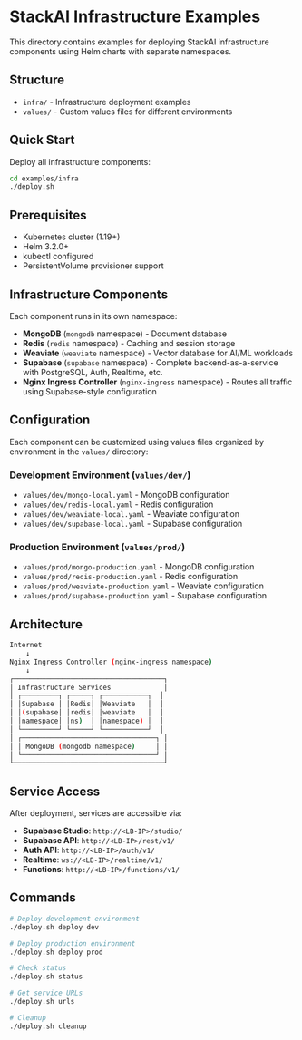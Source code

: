 # StackAI Infrastructure Examples

This directory contains examples for deploying StackAI infrastructure components using Helm charts with separate namespaces.

## Structure

- `infra/` - Infrastructure deployment examples
- `values/` - Custom values files for different environments

## Quick Start

Deploy all infrastructure components:

```bash
cd examples/infra
./deploy.sh
```

## Prerequisites

- Kubernetes cluster (1.19+)
- Helm 3.2.0+
- kubectl configured
- PersistentVolume provisioner support

## Infrastructure Components

Each component runs in its own namespace:

- **MongoDB** (`mongodb` namespace) - Document database
- **Redis** (`redis` namespace) - Caching and session storage
- **Weaviate** (`weaviate` namespace) - Vector database for AI/ML workloads
- **Supabase** (`supabase` namespace) - Complete backend-as-a-service with PostgreSQL, Auth, Realtime, etc.
- **Nginx Ingress Controller** (`nginx-ingress` namespace) - Routes all traffic using Supabase-style configuration

## Configuration

Each component can be customized using values files organized by environment in the `values/` directory:

### Development Environment (`values/dev/`)

- `values/dev/mongo-local.yaml` - MongoDB configuration
- `values/dev/redis-local.yaml` - Redis configuration
- `values/dev/weaviate-local.yaml` - Weaviate configuration
- `values/dev/supabase-local.yaml` - Supabase configuration

### Production Environment (`values/prod/`)

- `values/prod/mongo-production.yaml` - MongoDB configuration
- `values/prod/redis-production.yaml` - Redis configuration
- `values/prod/weaviate-production.yaml` - Weaviate configuration
- `values/prod/supabase-production.yaml` - Supabase configuration

## Architecture

```sh
Internet
    ↓
Nginx Ingress Controller (nginx-ingress namespace)
    ↓
┌─────────────────────────────────────┐
│ Infrastructure Services             │
│ ┌─────────┐ ┌─────┐ ┌───────────┐  │
│ │Supabase │ │Redis│ │Weaviate   │  │
│ │(supabase│ │redis│ │weaviate   │  │
│ │namespace│ │ns)  │ │namespace) │  │
│ └─────────┘ └─────┘ └───────────┘  │
│ ┌─────────────────────────────────┐ │
│ │ MongoDB (mongodb namespace)     │ │
│ └─────────────────────────────────┘ │
└─────────────────────────────────────┘
```

## Service Access

After deployment, services are accessible via:

- **Supabase Studio**: `http://<LB-IP>/studio/`
- **Supabase API**: `http://<LB-IP>/rest/v1/`
- **Auth API**: `http://<LB-IP>/auth/v1/`
- **Realtime**: `ws://<LB-IP>/realtime/v1/`
- **Functions**: `http://<LB-IP>/functions/v1/`

## Commands

```bash
# Deploy development environment
./deploy.sh deploy dev

# Deploy production environment
./deploy.sh deploy prod

# Check status
./deploy.sh status

# Get service URLs
./deploy.sh urls

# Cleanup
./deploy.sh cleanup
```
